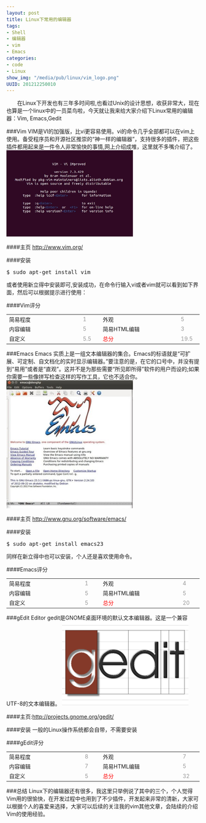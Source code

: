 ```yaml
--- 
layout: post
title: Linux下常用的编辑器
tags: 
- Shell
- 编辑器
- vim
- Emacs
categories:
- code
- Linux
show_img: "/media/pub/linux/vim_logo.png"
UUID: 201212250010
---
```


 　　在Linux下开发也有三年多时间啦,也看过Unix的设计思想，收获非常大，现在也算是一个linux中的一员菜鸟啦，今天就让我来给大家介绍下Linux常用的编辑器：Vim, Emacs,Gedit

###Vim
VIM是VI的加强版，比vi更容易使用。vi的命令几乎全部都可以在vim上使用。备受程序员和开源社区推崇的“神一样的编辑器”，支持很多的插件，把这些插件都用起来是一件令人非常愉快的事情,网上介绍成堆，这里就不多嘴介绍了。
<img src="/media/pub/linux/vim.jpg" width="330px" alt="vim" class="img-center"></img>

####主页
<a href="http://www.vim.org/">http://www.vim.org/ </a>

####安装
<pre id="bash">
$ sudo apt-get install vim
</pre>
或者使用新立得中安装即可,安装成功，在命令行输入vi或者vim就可以看到如下界面，然后可以根据提示进行使用：

####Vim评分
<table>
  <tbody>
  <tr>
    <td style="width:300px">简易程度</td>
    <td style="width:50px;margin-right: 0px;color:#999;">1</td>
    <td style="width:300px">外观</td>
    <td style="width:50px;margin-right: 0px;color:#999;">5</td>
  </tr>
  <tr>
    <td style="width:300px">内容编辑</td>
    <td style="width:50px;margin-right: 0px;color:#999;">5</td>
    <td style="width:300px">简易HTML编辑</td>
    <td style="width:50px;margin-right: 0px;color:#999;">3</tr>
  <tr>
    <td style="width:300px">自定义</td>
    <td style="width:50px;margin-right: 0px;color:#999;">5.5</td>
    <td style="width:300px;color:red;">总分</td>
    <td style="width:50px;margin-right: 0px;color:#999;">19.5</td>
  </tr>
</table>

###Emacs
Emacs 实质上是一组文本编辑器的集合。Emacs的标语就是“可扩展、可定制、自文档化的实时显示编辑器。”要注意的是，在它的口号中，并没有提到“易用”或者是“直观”。这并不是为那些需要“所见即所得”软件的用户而设的;如果你需要一些像拼写检查这样的写作工具，它也不适合你。
<img src="/media/pub/linux/emacs.jpg" width="330px" alt="emacs" class="img-center"></img>

####主页
<a href="http://www.gnu.org/software/emacs/">http://www.gnu.org/software/emacs/</a>

####安装
<pre id="bash">
$ sudo apt-get install emacs23
</pre>
同样在新立得中也可以安装，个人还是喜欢使用命令。

####Emacs评分
<table>
  <tbody>
  <tr>
    <td style="width:300px">简易程度</td>
    <td style="width:50px;margin-right: 0px;color:#999;">1</td>
    <td style="width:300px">外观</td>
    <td style="width:50px;margin-right: 0px;color:#999;">4</td>
  </tr>
  <tr>
    <td style="width:300px">内容编辑</td>
    <td style="width:50px;margin-right: 0px;color:#999;">5</td>
    <td style="width:300px">简易HTML编辑</td>
    <td style="width:50px;margin-right: 0px;color:#999;">5</tr>
  <tr>
    <td style="width:300px">自定义</td>
    <td style="width:50px;margin-right: 0px;color:#999;">5</td>
    <td style="width:300px;color:red;">总分</td>
    <td style="width:50px;margin-right: 0px;color:#999;">20</td>
  </tr>
</table>

###gEdit Editor
gedit是GNOME桌面环境的默认文本编辑器。这是一个兼容UTF-8的文本编辑器。
<img src="/media/pub/linux/0935035064-2.png" width="330px" alt="emacs" class="img-center"></img>

####主页:<a href="http://projects.gnome.org/gedit/">http://projects.gnome.org/gedit/</a>

####安装
一般的Linux操作系统都会自带，不需要安装

####gEdit评分
<table>
  <tbody>
  <tr>
    <td style="width:300px">简易程度</td>
    <td style="width:50px;margin-right: 0px;color:#999;">8</td>
    <td style="width:300px">外观</td>
    <td style="width:50px;margin-right: 0px;color:#999;">7</td>
  </tr>
  <tr>
    <td style="width:300px">内容编辑</td>
    <td style="width:50px;margin-right: 0px;color:#999;">7</td>
    <td style="width:300px">简易HTML编辑</td>
    <td style="width:50px;margin-right: 0px;color:#999;">5</tr>
  <tr>
    <td style="width:300px">自定义</td>
    <td style="width:50px;margin-right: 0px;color:#999;">5</td>
    <td style="width:300px;color:red;">总分</td>
    <td style="width:50px;margin-right: 0px;color:#999;">32</td>
  </tr>
</table>

###总结
Linux下的编辑器还有很多，我这里只举例说了其中的三个，个人觉得Vim用的很愉快，在开发过程中也用到了不少插件，开发起来非常的清新，大家可以根据个人的喜爱来选择，大家可以后续的关注我的vim其他文章，会陆续的介绍Vim的使用经验。
